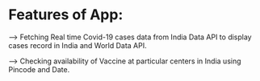 # Features of App:
--> Fetching Real time Covid-19 cases data from India Data API to display cases record in India and World Data API.

--> Checking availability of Vaccine at particular centers in India using Pincode and Date.
